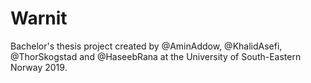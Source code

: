 # Warnit

Bachelor's thesis project created by @AminAddow, @KhalidAsefi, @ThorSkogstad and @HaseebRana at the University of South-Eastern Norway 2019.

